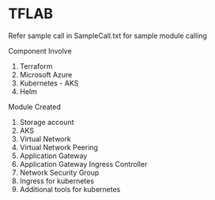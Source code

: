 ﻿
# TFLAB

Refer sample call in SampleCall.txt for sample module calling 

Component Involve

1. Terraform
2. Microsoft Azure 
3. Kubernetes - AKS
4. Helm

Module Created 
1. Storage account 
2. AKS 
3. Virtual Network
4. Virtual Network Peering 
5. Application Gateway 
6. Application Gateway Ingress Controller  
7. Network Security Group
8. Ingress for kubernetes 
9. Additional tools for kubernetes




